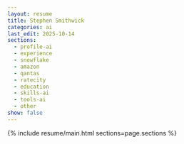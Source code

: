 ```yaml
---
layout: resume
title: Stephen Smithwick
categories: ai
last_edit: 2025-10-14
sections:
  - profile-ai
  - experience
  - snowflake
  - amazon
  - qantas
  - ratecity
  - education
  - skills-ai
  - tools-ai
  - other
show: false
---
```


{% include resume/main.html sections=page.sections %}
